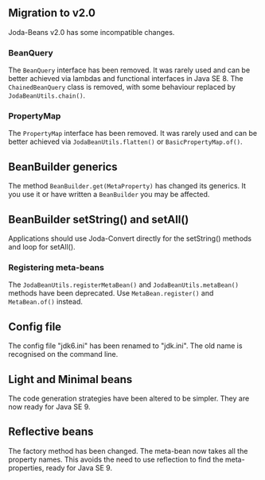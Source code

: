 ## Migration to v2.0

Joda-Beans v2.0 has some incompatible changes.

### BeanQuery

The `BeanQuery` interface has been removed.
It was rarely used and can be better achieved via lambdas and functional interfaces in Java SE 8.
The `ChainedBeanQuery` class is removed, with some behaviour replaced by `JodaBeanUtils.chain()`.


### PropertyMap

The `PropertyMap` interface has been removed.
It was rarely used and can be better achieved via `JodaBeanUtils.flatten()` or `BasicPropertyMap.of()`.


## BeanBuilder generics

The method `BeanBuilder.get(MetaProperty)` has changed its generics.
It you use it or have written a `BeanBuilder` you may be affected.


## BeanBuilder setString() and setAll()

Applications should use Joda-Convert directly for the setString() methods and loop for setAll().


### Registering meta-beans

The `JodaBeanUtils.registerMetaBean()` and `JodaBeanUtils.metaBean()` methods have been deprecated.
Use `MetaBean.register()` and `MetaBean.of()` instead.


## Config file

The config file "jdk6.ini" has been renamed to "jdk.ini".
The old name is recognised on the command line.


## Light and Minimal beans

The code generation strategies have been altered to be simpler.
They are now ready for Java SE 9.


## Reflective beans

The factory method has been changed. The meta-bean now takes all the property names.
This avoids the need to use reflection to find the meta-properties, ready for Java SE 9.
